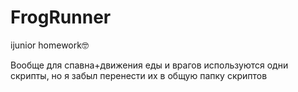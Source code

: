 # FrogRunner
ijunior homework🤓

Вообще для спавна+движения еды и врагов используются одни скрипты, но я забыл перенести их в общую папку скриптов

